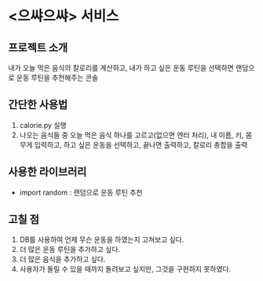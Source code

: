 # <으쌰으쌰> 서비스 

## 프로젝트 소개
내가 오늘 먹은 음식의 칼로리를 계산하고, 내가 하고 싶은 운동 루틴을 선택하면 랜덤으로 운동 루틴을 추천해주는 콘솔

## 간단한 사용법
1. calorie.py 실행
2. 나오는 음식들 중 오늘 먹은 음식 하나를 고르고(없으면 엔터 처리), 내 이름, 키, 몸무게 입력하고, 하고 싶은 운동을 선택하고, 끝나면 출력하고, 칼로리 총합을 출력

## 사용한 라이브러리
- import random : 랜덤으로 운동 루틴 추천

## 고칠 점
1. DB를 사용하여 언제 무슨 운동을 하였는지 고쳐보고 싶다.
2. 더 많은 운동 루틴을 추가하고 싶다.
3. 더 많은 음식을 추가하고 싶다.
4. 사용자가 돌릴 수 있을 때까지 돌려보고 싶지만, 그것을 구현하지 못하였다.
